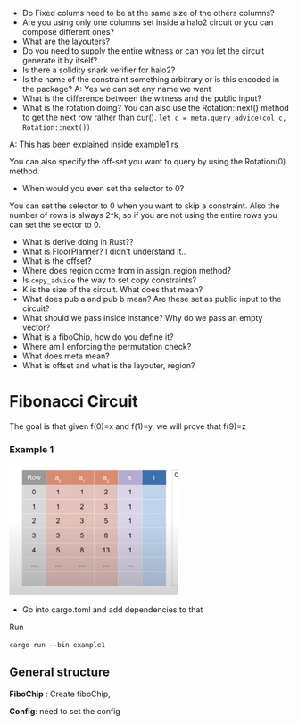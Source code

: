 - Do Fixed colums need to be at the same size of the others columns?
- Are you using only one columns set inside a halo2 circuit or you can compose different ones?
- What are the layouters?
- Do you need to supply the entire witness or can you let the circuit generate it by itself?
- Is there a solidity snark verifier for halo2?
- Is the name of the constraint something arbitrary or is this encoded in the package? A: Yes we can set any name we want
- What is the difference between the witness and the public input?
- What is the rotation doing? You can also use the Rotation::next() method to get the next row rather than cur().
`let c = meta.query_advice(col_c, Rotation::next())`

A: This has been explained inside example1.rs

You can also specify the off-set you want to query by using the Rotation(0) method.

- When would you even set the selector to 0? 

You can set the selector to 0 when you want to skip a constraint. Also the number of rows is always 2^k, so if you are not using the entire rows you can set the selector to 0.

- What is derive doing in Rust??
- What is FloorPlanner? I didn't understand it..
- What is the offset?
- Where does region come from in assign_region method?
- Is `copy_advice` the way to set copy constraints? 
- K is the size of the circuit. What does that mean?
- What does pub a and pub b mean? Are these set as public input to the circuit?
- What should we pass inside instance? Why do we pass an empty vector?
- What is a fiboChip, how do you define it?
- Where am I enforcing the permutation check?
- What does meta mean?
- What is offset and what is the layouter, region?




# Fibonacci Circuit 

The goal is that given f(0)=x and f(1)=y, we will prove that f(9)=z

### Example 1

<img src="./img/fibonacci-table-1.png"  width="60%" height="30%">

- Go into cargo.toml and add dependencies to that


Run 

```cargo run --bin example1```

## General structure 

**FiboChip** : Create fiboChip, 

**Config**: need to set the config